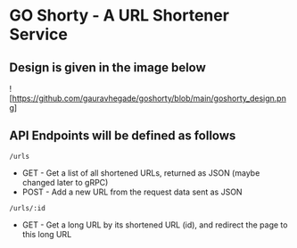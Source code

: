 # GO Shorty - A URL Shortener Service

## Design is given in the image below
![https://github.com/gauravhegade/goshorty/blob/main/goshorty_design.png]

## API Endpoints will be defined as follows

```/urls```
- GET - Get a list of all shortened URLs, returned as JSON (maybe changed later to gRPC)
- POST - Add a new URL from the request data sent as JSON

```/urls/:id```
- GET - Get a long URL by its shortened URL (id), and redirect the page to this long URL
